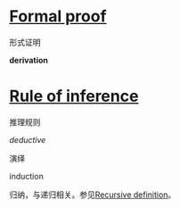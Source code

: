 # [Formal proof](https://en.wikipedia.org/wiki/Formal_proof)

形式证明

**derivation** 

# [Rule of inference](https://en.wikipedia.org/wiki/Rule_of_inference)

推理规则



*deductive* 

演绎



induction

归纳，与递归相关。参见[Recursive definition](https://en.wikipedia.org/wiki/Recursive_definition)。
